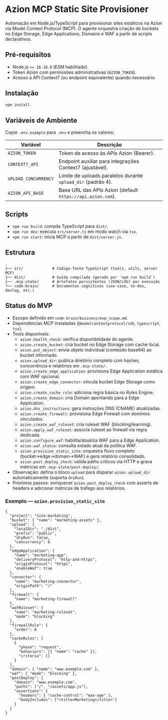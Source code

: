 # Azion MCP Static Site Provisioner

Automação em Node.js/TypeScript para provisionar sites estáticos na Azion via Model Context Protocol (MCP). O agente orquestra criação de buckets no Edge Storage, Edge Applications, Domains e WAF a partir de scripts declarativos.

## Pré-requisitos
- Node.js `>= 18.18.0` (ESM habilitado).
- Token Azion com permissões administrativas (`AZION_TOKEN`).
- Acesso à API Context7 (ou endpoint equivalente) quando necessário.

## Instalação
```bash
npm install
```

## Variáveis de Ambiente
Copie `.env.example` para `.env` e preencha os valores:

| Variável | Descrição |
| --- | --- |
| `AZION_TOKEN` | Token de acesso às APIs Azion (Bearer). |
| `CONTEXT7_API` | Endpoint auxiliar para integrações Context7 (ajustável). |
| `UPLOAD_CONCURRENCY` | Limite de uploads paralelos durante `upload_dir` (padrão 4). |
| `AZION_API_BASE` | Base URL das APIs Azion (default `https://api.azion.com`). |

## Scripts
- `npm run build`: compila TypeScript para `dist/`.
- `npm run dev`: executa `src/server.ts` em modo watch via `tsx`.
- `npm run start`: inicia MCP a partir de `dist/server.js`.

## Estrutura
```
.
├── src/             # Código-fonte TypeScript (tools, utils, server MCP)
├── dist/            # Saída compilada (gerada por `npm run build`)
├── .mcp-state/      # Artefatos persistentes (JSON/LOG) por execução
└── code-brain/      # Documentos cognitivos (use-case, to-dos, devlog, etc.)
```

## Status do MVP
- Escopo definido em `code-brain/business/mvp_scope.md`.
- Dependências MCP instaladas (`@modelcontextprotocol/sdk`, `typescript`, `tsx`).
- Tools disponíveis:
  - `azion.health_check`: verifica disponibilidade do agente.
  - `azion.create_bucket`: cria bucket no Edge Storage com cache local.
  - `azion.put_object`: envia objeto individual (conteúdo base64) ao bucket informado.
  - `azion.upload_dir`: publica diretório completo com hashes, concorrência e relatórios em `.mcp-state/`.
  - `azion.create_edge_application`: provisiona Edge Application estática com WAF opcional.
  - `azion.create_edge_connector`: vincula bucket Edge Storage como origem.
  - `azion.create_cache_rule`: adiciona regra básica no Rules Engine.
  - `azion.create_domain`: cria Domain apontando para a Edge Application.
  - `azion.dns_instructions`: gera instruções DNS (CNAME) atualizadas.
  - `azion.create_firewall`: provisiona Edge Firewall com domínios vinculados.
  - `azion.create_waf_ruleset`: cria ruleset WAF (blocking/learning).
  - `azion.apply_waf_ruleset`: associa ruleset ao firewall via regra dedicada.
  - `azion.configure_waf`: habilita/atualiza WAF para a Edge Application.
  - `azion.waf_status`: consulta estado atual da política WAF.
  - `azion.provision_static_site`: orquestra fluxo completo (bucket→edge→domain→WAF) e gera relatório consolidado.
  - `azion.post_deploy_check`: valida paths críticos via HTTP e grava métricas em `.mcp-state/post-deploy/`.
- Observação: defina o bloco `upload` para disparar `azion.upload_dir` automaticamente (suporta `dryRun`).
- Próximos passos: enriquecer `azion.post_deploy_check` com asserts de headers e adicionar métricas de tráfego aos relatórios.

### Exemplo — `azion.provision_static_site`

```jsonc
{
  "project": "site-marketing",
  "bucket": { "name": "marketing-assets" },
  "upload": {
    "localDir": "./dist",
    "prefix": "public",
    "dryRun": false,
    "concurrency": 6
  },
  "edgeApplication": {
    "name": "marketing-app",
    "deliveryProtocol": "http-and-https",
    "originProtocol": "https",
    "enableWaf": true
  },
  "connector": {
    "name": "marketing-connector",
    "originPath": "/"
  },
  "firewall": {
    "name": "marketing-firewall"
  },
  "wafRuleset": {
    "name": "marketing-ruleset",
    "mode": "blocking"
  },
  "firewallRule": {
    "order": 0
  },
  "cacheRules": [
    {
      "phase": "request",
      "behaviors": [{ "name": "cache" }],
      "criteria": []
    }
  ],
  "domain": { "name": "www.exemplo.com" },
  "waf": { "mode": "blocking" },
  "postDeploy": {
    "domain": "www.exemplo.com",
    "paths": ["/", "/assets/app.js"],
    "assertions": {
      "headers": { "cache-control": "max-age" },
      "bodyIncludes": ["<title>Marketing</title>"]
    }
  }
}
```
